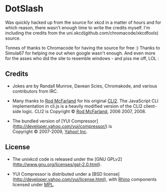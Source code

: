DotSlash
========

Was quickly hacked up from the source for xkcd in a matter 
of hours and for which reason, there wasn't enough time to
write the credits myself. I'm including the credits from 
the uni.xkcd(github.com/chromacode/xkcdfools) source.

Tonnes of thanks to Chromacode for having the source for 
free :)
Thanks to Simula67 for helping me out when google wasn't
enough. 
And even more for the asses who did the site to resemble
windows - and piss me off, LOL :

Credits
-------

* Jokes are by Randall Munroe, Davean Scies, Chromakode,
  and various contributors from IRC.

* Many thanks to [Rod McFarland](http://thrind.xamai.ca/)
for his original [CLI2](http://code.google.com/p/wordpress-cli/).
The JavaScript CLI implementation in cli.js is a heavily
modified version of the CLI2 client-side logic. CLI2 is 
Copyright © [Rod McFarland](http://thrind.xamai.ca/), 2006
2007, 2008.

* The bundled version of [YUI Compressor]
(http://developer.yahoo.com/yui/compressor/) is  
Copyright © 2007-2009, [Yahoo! Inc](http://yahoo.com). 


License
-------

* The unixkcd code is released under  the [GNU GPLv2]
(http://www.gnu.org/licenses/gpl-2.0.html).

* YUI Compressor is distributed under a [BSD license]
(http://developer.yahoo.com/yui/license.html), with 
[Rhino](http://www.mozilla.org/rhino/) components 
licensed under [MPL](http://www.mozilla.org/MPL/).
